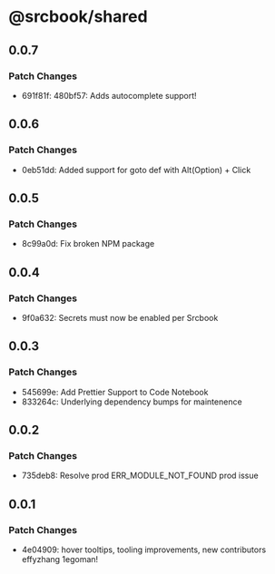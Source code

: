 # @srcbook/shared

## 0.0.7

### Patch Changes

- 691f81f: 480bf57: Adds autocomplete support!

## 0.0.6

### Patch Changes

- 0eb51dd: Added support for goto def with Alt(Option) + Click

## 0.0.5

### Patch Changes

- 8c99a0d: Fix broken NPM package

## 0.0.4

### Patch Changes

- 9f0a632: Secrets must now be enabled per Srcbook

## 0.0.3

### Patch Changes

- 545699e: Add Prettier Support to Code Notebook
- 833264c: Underlying dependency bumps for maintenence

## 0.0.2

### Patch Changes

- 735deb8: Resolve prod ERR_MODULE_NOT_FOUND prod issue

## 0.0.1

### Patch Changes

- 4e04909: hover tooltips, tooling improvements, new contributors effyzhang 1egoman!
